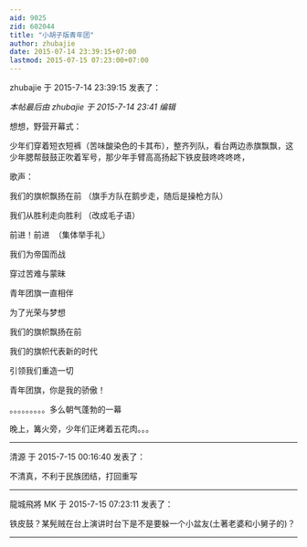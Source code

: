```yaml
---
aid: 9025
zid: 602044
title: "小胡子版青年团"
author: zhubajie
date: 2015-07-14 23:39:15+07:00
lastmod: 2015-07-15 07:23:00+07:00
---
```


zhubajie 于 2015-7-14 23:39:15 发表了：

_本帖最后由 zhubajie 于 2015-7-14 23:41 编辑_

想想，野营开幕式：

少年们穿着短衣短裤（苦味酸染色的卡其布），整齐列队，看台两边赤旗飘飘，这少年腮帮鼓鼓正吹着军号，那少年手臂高高扬起下铁皮鼓咚咚咚咚，

歌声：

我们的旗帜飘扬在前 （旗手方队在鹅步走，随后是操枪方队）

我们从胜利走向胜利 （改成毛子语）

前进！前进&nbsp;&nbsp;（集体举手礼）

我们为帝国而战

穿过苦难与蒙昧

青年团旗一直相伴

为了光荣与梦想

我们的旗帜飘扬在前

我们的旗帜代表新的时代

引领我们重造一切

青年团旗，你是我的骄傲！

。。。。。。。。。多么朝气蓬勃的一幕

晚上，篝火旁，少年们正烤着五花肉。。。

---

清源 于 2015-7-15 00:16:40 发表了：

不清真，不利于民族团结，打回重写

---

龍城飛將 MK 于 2015-7-15 07:23:11 发表了：

铁皮鼓？某髡贼在台上演讲时台下是不是要躲一个小盆友(土著老婆和小舅子的)？

---
